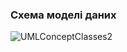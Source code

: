 ### Схема моделі даних

![UMLConceptClasses2](https://github.com/oleksandrblazhko/ai-213-borovik/assets/66260361/c281620a-5ba2-4247-b0e6-95f1b5bcdebf)
